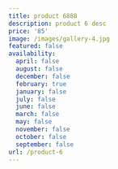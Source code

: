 ```yaml
---
title: product 6888
description: product 6 desc
price: '85'
image: /images/gallery-4.jpg
featured: false
availability:
  april: false
  august: false
  december: false
  february: true
  january: false
  july: false
  june: false
  march: false
  may: false
  november: false
  october: false
  september: false
url: /product-6
---
```


